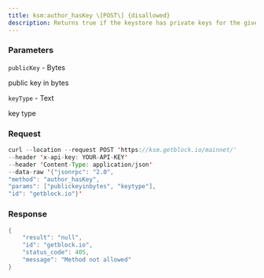 ```yaml
---
title: ksm:author_hasKey \[POST\] {disallowed}
description: Returns true if the keystore has private keys for the given public keyand key type.
---
```


### Parameters


`publicKey` - Bytes

public key in bytes

`keyType` - Text

key type

### Request

``` java
curl --location --request POST 'https://ksm.getblock.io/mainnet/' 
--header 'x-api-key: YOUR-API-KEY' 
--header 'Content-Type: application/json' 
--data-raw '{"jsonrpc": "2.0",
"method": "author_hasKey",
"params": ["publickeyinbytes", "keytype"],
"id": "getblock.io"}'
```

###  Response

``` java
{
    "result": "null",
    "id": "getblock.io",
    "status_code": 405,
    "message": "Method not allowed"
}
```


